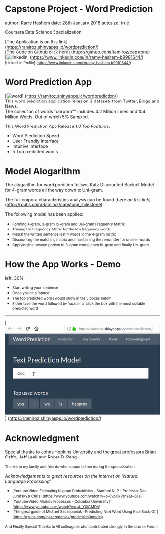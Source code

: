 Capstone Project - Word Prediction
========================================================
author: Ramy Hashem
date: 28th January 2018
autosize: true

Coursera Data Science Specialization  

[The Application is on this link] (https://ramiroz.shinyapps.io/wordprediction/)  
[The Code on Github click here] (https://github.com/Ramiroz/capstone)  
[![linkedin](linkedin.jpg)] (https://www.linkedin.com/in/ramy-hashem-b9981644/)  
<small>[Linked-in Profile] (https://www.linkedin.com/in/ramy-hashem-b9981644/)</small>

Word Prediction App
========================================================
[![word](word_logo.png)] (https://ramiroz.shinyapps.io/wordprediction/)  
This word prediction application relies on 3 datasets from Twitter, Blogs and News.  
The collection of words "corpora"" includes 4.2 Million Lines and 104 Million Words. Out of which 5% Sampled.

This Word Prediction App Release 1.0 *Top Features*:  
- Word Prediction Speed
- User Friendly Interface
- Intuitive Interface
- 5 Top predicted words 

Model Alogarithm
========================================================

The alogarithm for word predition follows Katz Discounted Backoff Model for 4-gram words all the way down to Uni-gram. 

The full corpora characteristics analysis can be found [*here on this link*] (http://rpubs.com/Ramiroz/capstone_milestone)

The following model has been applied:
- <small>Forming 4-gram, 3-gram, bi-gram and Uni-gram Frequency Matrix</small>
- <small>Triming the Frequency Matrix for the low frequency words</small>
- <small>Match the written sentence last 4 words to the 4-gram matrix</small>
- <small>Discounting the matching matrix and maintaining the remainder for unseen words</small>
- <small>Applying the unseen portion to 3-gram model, then bi-gram and finally Uni-gram</small>

How the App Works - Demo
========================================================
left: 30%
- <small>Start writing your sentence</small>
- <small>Once you hit a 'space'</small>
- <small>The top predicted words would show in the 5 boxes below</small>
- <small>Either type the word followed by 'space' or click the box with the most suitable predicted word</small>

***  
[![demo](wordprediction.gif)] (https://ramiroz.shinyapps.io/wordprediction/)  

Acknowledgment
========================================================
Special thanks to Johns Hopkins University and the great professors Brian Caffo, Jeff Leek and Roger D. Peng  

<small>Thanks to my family and friends who supported me during the specialization</small>  

*Acknowledgements to great resources on the internet on 'Natural Language Processing'*  
- <small>[Youtube Video Estimating N-gram Probabilities - Stanford NLP - Professor Dan Jurafsky & Chris] (https://www.youtube.com/watch?v=o-CvoOkVrnY&t=66s)</small>  
- <small>[Youtube Video Markov Processes - Columbia University] (https://www.youtube.com/watch?v=ruU_Y0iCMDA)</small>  
- <small>[The great guide of Michael Szczepaniak - Predicting Next Word Using Katz Back-Off] (https://rpubs.com/mszczepaniak/predictkbo3model)</small>  

<small>And Finally Special Thanks to All colleagues who contributed strongly in the course Forum</small>  
